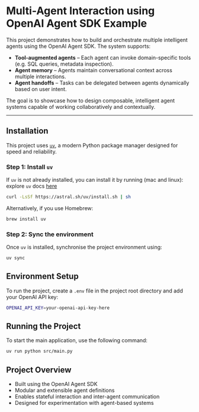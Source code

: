 # Multi-Agent Interaction using OpenAI Agent SDK Example

This project demonstrates how to build and orchestrate multiple intelligent
agents using the OpenAI Agent SDK. The system supports:

- **Tool-augmented agents** – Each agent can invoke domain-specific tools
  (e.g. SQL queries, metadata inspection).
- **Agent memory** – Agents maintain conversational context across multiple
  interactions.
- **Agent handoffs** – Tasks can be delegated between agents dynamically
  based on user intent.

The goal is to showcase how to design composable, intelligent agent systems
capable of working collaboratively and contextually.

---

## Installation

This project uses [`uv`](https://github.com/astral-sh/uv), a modern Python
package manager designed for speed and reliability.

### Step 1: Install `uv`

If `uv` is not already installed, you can install it by running (mac and linux):
explore `uv` docs [here](https://docs.astral.sh/uv/getting-started/installation/)

```bash
curl -LsSf https://astral.sh/uv/install.sh | sh
```

Alternatively, if you use Homebrew:

```bash
brew install uv
```

### Step 2: Sync the environment

Once `uv` is installed, synchronise the project environment using:

```bash
uv sync
```

## Environment Setup

To run the project, create a `.env` file in the project root directory and
add your OpenAI API key:

```bash
OPENAI_API_KEY=your-openai-api-key-here
```

## Running the Project

To start the main application, use the following command:

```bash
uv run python src/main.py
```

## Project Overview

- Built using the OpenAI Agent SDK
- Modular and extensible agent definitions
- Enables stateful interaction and inter-agent communication
- Designed for experimentation with agent-based systems
